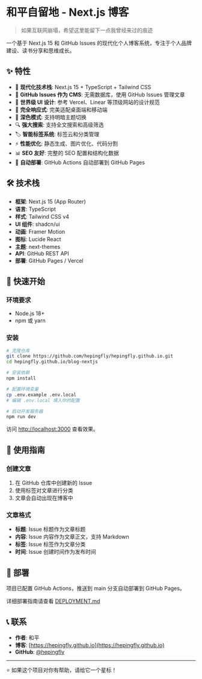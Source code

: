 # 和平自留地 - Next.js 博客

> 如果互联网崩塌，希望这里能留下一点我曾经来过的痕迹

一个基于 Next.js 15 和 GitHub Issues 的现代化个人博客系统，专注于个人品牌建设、读书分享和思维成长。

## ✨ 特性

- 🚀 **现代化技术栈**: Next.js 15 + TypeScript + Tailwind CSS
- 📝 **GitHub Issues 作为 CMS**: 无需数据库，使用 GitHub Issues 管理文章
- 🎨 **世界级 UI 设计**: 参考 Vercel、Linear 等顶级网站的设计规范
- 📱 **完全响应式**: 完美适配桌面端和移动端
- 🌙 **深色模式**: 支持明暗主题切换
- 🔍 **强大搜索**: 支持全文搜索和高级筛选
- 🏷️ **智能标签系统**: 标签云和分类管理
- ⚡ **性能优化**: 静态生成、图片优化、代码分割
- 📊 **SEO 友好**: 完整的 SEO 配置和结构化数据
- 🔄 **自动部署**: GitHub Actions 自动部署到 GitHub Pages

## 🛠️ 技术栈

- **框架**: Next.js 15 (App Router)
- **语言**: TypeScript
- **样式**: Tailwind CSS v4
- **UI 组件**: shadcn/ui
- **动画**: Framer Motion
- **图标**: Lucide React
- **主题**: next-themes
- **API**: GitHub REST API
- **部署**: GitHub Pages / Vercel

## 🚀 快速开始

### 环境要求

- Node.js 18+
- npm 或 yarn

### 安装

```bash
# 克隆仓库
git clone https://github.com/hepingfly/hepingfly.github.io.git
cd hepingfly.github.io/blog-nextjs

# 安装依赖
npm install

# 配置环境变量
cp .env.example .env.local
# 编辑 .env.local 填入你的配置

# 启动开发服务器
npm run dev
```

访问 [http://localhost:3000](http://localhost:3000) 查看效果。

## 📝 使用指南

### 创建文章

1. 在 GitHub 仓库中创建新的 Issue
2. 使用标签对文章进行分类
3. 文章会自动出现在博客中

### 文章格式

- **标题**: Issue 标题作为文章标题
- **内容**: Issue 内容作为文章正文，支持 Markdown
- **标签**: Issue 标签作为文章分类
- **时间**: Issue 创建时间作为发布时间

## 🚀 部署

项目已配置 GitHub Actions，推送到 main 分支自动部署到 GitHub Pages。

详细部署指南请查看 [DEPLOYMENT.md](./DEPLOYMENT.md)

## 📞 联系

- **作者**: 和平
- **博客**: [https://hepingfly.github.io](https://hepingfly.github.io)
- **GitHub**: [@hepingfly](https://github.com/hepingfly)

---

⭐ 如果这个项目对你有帮助，请给它一个星标！
